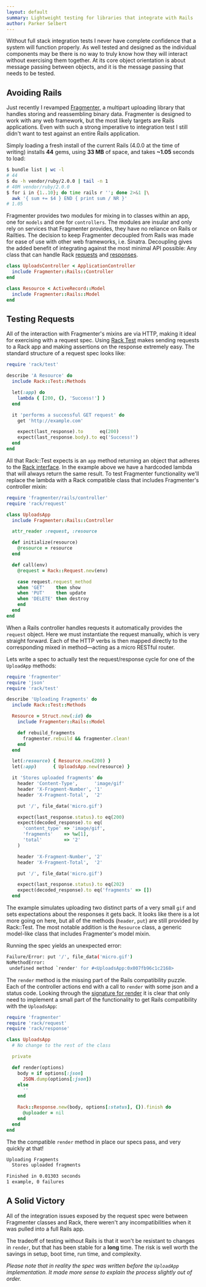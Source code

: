 ```yaml
---
layout: default
summary: Lightweight testing for libraries that integrate with Rails
author: Parker Selbert
---
```


Without full stack integration tests I never have complete confidence that a
system will function properly. As well tested and designed as the individual
components may be there is no way to truly know how they will interact without
exercising them together. At its core object orientation is about message
passing between objects, and it is the message passing that needs to be tested.

## Avoiding Rails

Just recently I revamped [Fragmenter][0], a multipart uploading library that
handles storing and reassembling binary data. Fragmenter is designed to work
with any web framework, but the most likely targets are Rails applications.
Even with such a strong imperative to integration test I still didn't want to
test against an entire Rails application.

Simply loading a fresh install of the current Rails (4.0.0 at the time of
writing) installs **44** gems, using **33 MB** of space, and takes **~1.05**
seconds to load:

```bash
$ bundle list | wc -l
# 44
$ du -h vendor/ruby/2.0.0 | tail -n 1
# 40M vendor/ruby/2.0.0
$ for i in {1..10}; do time rails r ''; done 2>&1 |\
  awk '{ sum += $4 } END { print sum / NR }'
# 1.05
```

Fragmenter provides two modules for mixing in to classes within an app, one for
`models` and one for `controllers`. The modules are insular and only rely on
services that Fragmenter provides, they have no reliance on Rails or Railties.
The decision to keep Fragmenter decoupled from Rails was made for ease of use
with other web frameworks, i.e. Sinatra. Decoupling gives the added benefit
of integrating against the most minimal API possible: Any class that can handle
Rack [requests][1] and [responses][2].

```ruby
class UploadsController < ApplicationController
  include Fragmenter::Rails::Controller
end

class Resource < ActiveRecord::Model
  include Fragmenter::Rails::Model
end
```

## Testing Requests

All of the interaction with Fragmenter's mixins are via HTTP, making it ideal
for exercising with a request spec. Using [Rack Test][3] makes sending
requests to a Rack app and making assertions on the response extremely easy.
The standard structure of a request spec looks like:

```ruby
require 'rack/test'

describe 'A Resource' do
  include Rack::Test::Methods

  let(:app) do
    lambda { [200, {}, 'Success!'] }
  end

  it 'performs a successful GET request' do
    get 'http://example.com'

    expect(last_response).to      eq(200)
    expect(last_response.body).to eq('Success!')
  end
end
```

All that Rack::Test expects is an `app` method returning an object that adheres
to the [Rack interface][4]. In the example above we have a hardcoded lambda
that will always return the same result. To test Fragmenter functionality we'll
replace the lambda with a Rack compatible class that includes Fragmenter's
controller mixin:

```ruby
require 'fragmenter/rails/controller'
require 'rack/request'

class UploadsApp
  include Fragmenter::Rails::Controller

  attr_reader :request, :resource

  def initialize(resource)
    @resource = resource
  end

  def call(env)
    @request = Rack::Request.new(env)

    case request.request_method
    when 'GET'    then show
    when 'PUT'    then update
    when 'DELETE' then destroy
    end
  end
end
```

When a Rails controller handles requests it automatically provides the
`request` object. Here we must instantiate the request manually, which is very
straight forward. Each of the HTTP verbs is then mapped directly to the
corresponding mixed in method—acting as a micro RESTful router.

Lets write a spec to actually test the request/response cycle for one of the
`UploadApp` methods:

```ruby
require 'fragmenter'
require 'json'
require 'rack/test'

describe 'Uploading Fragments' do
  include Rack::Test::Methods

  Resource = Struct.new(:id) do
    include Fragmenter::Rails::Model

    def rebuild_fragments
      fragmenter.rebuild && fragmenter.clean!
    end
  end

  let(:resource) { Resource.new(200) }
  let(:app)      { UploadsApp.new(resource) }

  it 'Stores uploaded fragments' do
    header 'Content-Type',      'image/gif'
    header 'X-Fragment-Number', '1'
    header 'X-Fragment-Total',  '2'

    put '/', file_data('micro.gif')

    expect(last_response.status).to eq(200)
    expect(decoded_response).to eq(
      'content_type' => 'image/gif',
      'fragments'    => %w[1],
      'total'        => '2'
    )

    header 'X-Fragment-Number', '2'
    header 'X-Fragment-Total',  '2'

    put '/', file_data('micro.gif')

    expect(last_response.status).to eq(202)
    expect(decoded_response).to eq('fragments' => [])
  end
```

The example simulates uploading two distinct parts of a very small `gif` and
sets expectations about the responses it gets back. It looks like there is a
lot more going on here, but all of the methods (`header`, `put`) are still
provided by Rack::Test. The most notable addition is the `Resource` class, a
generic model-like class that includes Fragmenter's model mixin.

Running the spec yields an unexpected error:

```bash
Failure/Error: put '/', file_data('micro.gif')
NoMethodError:
 undefined method `render' for #<UploadsApp:0x007fb96c1c2168>
```

The `render` method is the missing part of the Rails compatibility puzzle. Each
of the controller actions end with a call to `render` with some json and a
status code. Looking through the [signature for render][5] it is clear that
only need to implement a small part of the functionality to get Rails
compatibility with the `UploadsApp`:

```ruby
require 'fragmenter'
require 'rack/request'
require 'rack/response'

class UploadsApp
  # No change to the rest of the class

  private

  def render(options)
    body = if options[:json]
      JSON.dump(options[:json])
    else
      ''
    end

    Rack::Response.new(body, options[:status], {}).finish do
      @uploader = nil
    end
  end
end
```

The the compatible `render` method in place our specs pass, and very quickly at
that!

```bash
Uploading Fragments
  Stores uploaded fragments

Finished in 0.01303 seconds
1 example, 0 failures
```

## A Solid Victory

All of the integration issues exposed by the request spec were between
Fragmenter classes and Rack, there weren't any incompatibilities when it was
pulled into a full Rails app.

The tradeoff of testing without Rails is that it won't be resistant to changes
in `render`, but that has been stable for a **long** time. The risk is well
worth the savings in setup, boot time, run time, and complexity.

_Please note that in reality the spec was written before the `UploadApp`
implementation. It made more sense to explain the process slightly out of
order._

[0]: https://github.com/dscout/fragmenter
[1]: https://github.com/rack/rack/blob/master/lib/rack/request.rb
[2]: https://github.com/rack/rack/blob/master/lib/rack/response.rb
[3]: https://github.com/brynary/rack-test
[4]: http://www.ruby-doc.org/core-2.0/Proc.html#method-i-call
[5]: https://github.com/rails/rails/blob/master/actionpack/lib/abstract_controller/rendering.rb#L95
